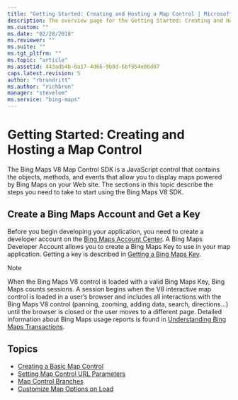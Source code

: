 ```yaml
---
title: "Getting Started: Creating and Hosting a Map Control | Microsoft Docs"
description: The overview page for the Getting Started: Creating and Hosting a Map Control, contains links articles that describe the steps needed to start using the Bing Maps V8 Map Control SDK, a JavaScript control that contains the objects, methods, and events required to display maps powered by Bing Maps on your Web site.
ms.custom: ""
ms.date: "02/28/2018"
ms.reviewer: ""
ms.suite: ""
ms.tgt_pltfrm: ""
ms.topic: "article"
ms.assetid: 443adb4b-0a17-4d66-9b8d-6bf954e86d07
caps.latest.revision: 5
author: "rbrundritt"
ms.author: "richbrun"
manager: "stevelom"
ms.service: "bing-maps"
---
```


# Getting Started: Creating and Hosting a Map Control

The Bing Maps V8 Map Control SDK is a JavaScript control that contains the objects, methods, and events that allow you to display maps powered by Bing Maps on your Web site. The sections in this topic describe the steps you need to take to start using the Bing Maps V8 SDK.

## Create a Bing Maps Account and Get a Key

Before you begin developing your application, you need to create a developer account on the [Bing Maps Account Center](https://www.bingmapsportal.com/). A Bing Maps Developer Account allows you to create a Bing Maps Key to use in your map application. Getting a key is described in [Getting a Bing Maps Key](../../getting-started/bing-maps-dev-center-help/getting-a-bing-maps-key.md).

> [!NOTE]
> When the Bing Maps V8 control is loaded with a valid Bing Maps Key, Bing Maps counts sessions. A session begins when the V8 interactive map control is loaded in a user’s browser and includes all interactions with the Bing Maps V8 control (panning, zooming, adding data, search, directions...) until the browser is closed or the user moves to a different page. Detailed information about Bing Maps usage reports is found in [Understanding Bing Maps Transactions](../../getting-started/bing-maps-dev-center-help/understanding-bing-maps-transactions.md). 

## Topics

  * [Creating a Basic Map Control](creating-a-basic-map-control.md)
  * [Setting Map Control URL Parameters](setting-map-control-parameters.md)
  * [Map Control Branches](map-control-branches.md)
  * [Customize Map Options on Load](customize-map-options-on-load-example.md)
